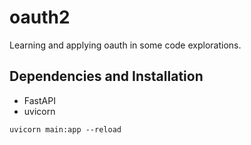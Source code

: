 # oauth2
Learning and applying oauth in some code explorations.

## Dependencies and Installation
- FastAPI
- uvicorn
```
uvicorn main:app --reload
```